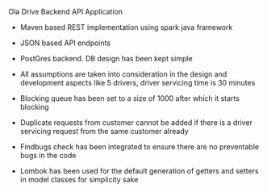 Ola Drive Backend API Application

- Maven based REST implementation using spark java framework

- JSON based API endpoints 

- PostGres backend. DB design has been kept simple

- All assumptions are taken into consideration in the design and development aspects 
	like 5 drivers, driver servicing time is 30 minutes

- Blocking queue has been set to a size of 1000 after which it starts blocking 

- Duplicate requests from customer cannot be added if there is a driver 
    servicing request from the same customer already

- Findbugs check has been integrated to ensure there are no preventable bugs in the code

- Lombok has been used for the default generation of getters and setters in model classes
    for simplicity sake    